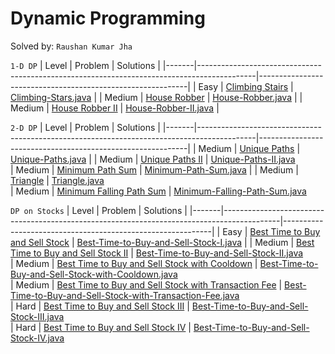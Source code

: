 # Dynamic Programming

Solved by: `Raushan Kumar Jha`

`1-D DP`
| Level | Problem                                                                                    | Solutions                                                  |
|-------|--------------------------------------------------------------------------------------------|------------------------------------------------------------|
| Easy     | [Climbing Stairs](https://leetcode.com/problems/climbing-stairs/)              | [Climbing-Stars.java](https://github.com/Jha-RaushanKumar/Dynamic-Programming/blob/main/1D-DP/Climbing-Stars.java)                    |
| Medium     | [House Robber](https://leetcode.com/problems/house-robber/)              | [House-Robber.java](https://github.com/Jha-RaushanKumar/Dynamic-Programming/blob/main/1D-DP/House-Robber.java)                    |
| Medium     | [House Robber II](https://leetcode.com/problems/house-robber-ii/)              | [House-Robber-II.java](https://github.com/Jha-RaushanKumar/Dynamic-Programming/blob/main/1D-DP/House-Robber-II.java)                    |

`2-D DP`
| Level | Problem                                                                                    | Solutions                                                  |
|-------|--------------------------------------------------------------------------------------------|------------------------------------------------------------|
| Medium     | [Unique Paths](https://leetcode.com/problems/unique-paths/)              | [Unique-Paths.java](https://github.com/Jha-RaushanKumar/Dynamic-Programming/blob/main/2D-DP/Unique-Paths.java)                    |
| Medium     | [Unique Paths II](https://leetcode.com/problems/unique-paths-ii/)              | [Unique-Paths-II.java](https://github.com/Jha-RaushanKumar/Dynamic-Programming/blob/main/2D-DP/Unique-Paths-II.java)    
| Medium     | [Minimum Path Sum](https://leetcode.com/problems/minimum-path-sum/)              | [Minimum-Path-Sum.java](https://github.com/Jha-RaushanKumar/Dynamic-Programming/blob/main/2D-DP/Minimum-Path-Sum.java)                    |
| Medium     | [Triangle](https://leetcode.com/problems/triangle/)              | [Triangle.java](https://github.com/Jha-RaushanKumar/Dynamic-Programming/blob/main/2D-DP/Triangle.java)    
| Medium     | [Minimum Falling Path Sum](https://leetcode.com/problems/minimum-falling-path-sum/)              | [Minimum-Falling-Path-Sum.java](https://github.com/Jha-RaushanKumar/Dynamic-Programming/blob/main/2D-DP/Minimum-Falling-Path-Sum.java)    

`DP on Stocks`
| Level | Problem                                                                                    | Solutions                                                  |
|-------|--------------------------------------------------------------------------------------------|------------------------------------------------------------|
| Easy     | [Best Time to Buy and Sell Stock](https://leetcode.com/problems/best-time-to-buy-and-sell-stock/)              | [Best-Time-to-Buy-and-Sell-Stock-I.java](https://github.com/Jha-RaushanKumar/Dynamic-Programming/blob/main/DP-on-Stocks/Best-Time-to-Buy-and-Sell-Stock-I.java)                    |
| Medium     | [Best Time to Buy and Sell Stock II](https://leetcode.com/problems/best-time-to-buy-and-sell-stock-ii/)              | [Best-Time-to-Buy-and-Sell-Stock-II.java](https://github.com/Jha-RaushanKumar/Dynamic-Programming/blob/main/DP-on-Stocks/Best-Time-to-Buy-and-Sell-Stock-II.java)  
| Medium     | [Best Time to Buy and Sell Stock with Cooldown](https://leetcode.com/problems/best-time-to-buy-and-sell-stock-with-cooldown/)              | [Best-Time-to-Buy-and-Sell-Stock-with-Cooldown.java](https://github.com/Jha-RaushanKumar/Dynamic-Programming/blob/main/DP-on-Stocks/Best-Time-to-Buy-and-Sell-Stock-with-Cooldown.java)  
| Medium     | [Best Time to Buy and Sell Stock with Transaction Fee](https://leetcode.com/problems/best-time-to-buy-and-sell-stock-with-transaction-fee)              | [Best-Time-to-Buy-and-Sell-Stock-with-Transaction-Fee.java](https://github.com/Jha-RaushanKumar/Dynamic-Programming/blob/main/DP-on-Stocks/Best-Time-to-Buy-and-Sell-Stock-with-Transaction-Fee.java)  
| Hard     | [Best Time to Buy and Sell Stock III](https://leetcode.com/problems/best-time-to-buy-and-sell-stock-iii/)              | [Best-Time-to-Buy-and-Sell-Stock-III.java](https://github.com/Jha-RaushanKumar/Dynamic-Programming/blob/main/DP-on-Stocks/Best-Time-to-Buy-and-Sell-Stock-III.java)  
| Hard     | [Best Time to Buy and Sell Stock IV](https://leetcode.com/problems/best-time-to-buy-and-sell-stock-iv/)              | [Best-Time-to-Buy-and-Sell-Stock-IV.java](https://github.com/Jha-RaushanKumar/Dynamic-Programming/blob/main/DP-on-Stocks/Best-Time-to-Buy-and-Sell-Stock-IV.java)  
